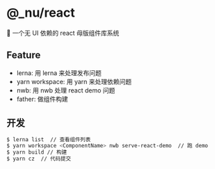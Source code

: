 # @\_nu/react

💪 一个无 UI 依赖的 react 母版组件库系统

## Feature

- lerna: 用 lerna 来处理发布问题
- yarn workspace: 用 yarn 来处理依赖问题
- nwb: 用 nwb 处理 react demo 问题
- father: 做组件构建

## 开发

```bash
$ lerna list  // 查看组件列表
$ yarn workspace <ComponentName> nwb serve-react-demo  // 跑 demo
$ yarn build // 构建
$ yarn cz  // 代码提交
```
